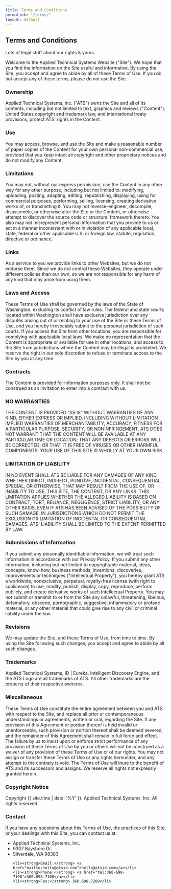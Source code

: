 ```yaml
---
title: Terms and Conditions
permalink: "/terms/"
layout: default
---
```


<article class="hero hero__content--short">
    <div class="hero__content hero__content--short">
        <h2 class="hero__title">Terms and Conditions</h2>
        <p class="hero__summary">Lots of legal stuff about our rights & yours.</p>
    </div>
</article>

<section>
<article class="container terms">
<p>Welcome to the Applied Technical Systems Website ("Site"). We hope that you find the information on the Site useful and informative. By using the Site, you accept and agree to abide by all of these Terms of Use. If you do not accept any of these terms, please do not use the Site.</p>

<h3>Ownership</h3>

<p>Applied Technical Systems, Inc. ("ATS") owns the Site and all of its contents, including but not limited to text, graphics and reviews ("Content"). United States copyright and trademark law, and international treaty provisions, protect ATS' rights in the Content.</p>

<h3>Use</h3>

<p>You may access, browse, and use the Site and make a reasonable number of paper copies of the Content for your own personal non-commercial use, provided that you keep intact all copyright and other proprietary notices and do not modify any Content.</p>

<h3>Limitations</h3>

<p>You may not, without our express permission, use the Content in any other way for any other purpose, including but not limited to: modifying, uploading, posting, adapting, editing, republishing, displaying, using for commercial purposes, performing, selling, licensing, creating derivative works of, or transmitting it. You may not reverse-engineer, decompile, disassemble, or otherwise alter the Site or the Content, or otherwise attempt to discover the source code or structural framework thereto. You also may not misrepresent personal information that you provide to us or act in a manner inconsistent with or in violation of any applicable local, state, federal or other applicable U.S. or foreign law, statute, regulation, directive or ordinance.</p>

<h3>Links</h3>

<p>As a service to you we provide links to other Websites, but we do not endorse them. Since we do not control these Websites, they operate under different policies than our own, so we are not responsible for any harm of any kind that may arise from using them.</p>

<h3>Laws and Access</h3>

<p>These Terms of Use shall be governed by the laws of the State of Washington, excluding its conflict of law rules. The federal and state courts located within Washington shall have exclusive jurisdiction over any disputes arising out of or relating to your use of the Site or these Terms of Use, and you hereby irrevocably submit to the personal jurisdiction of such courts. If you access the Site from other locations, you are responsible for complying with applicable local laws. We make no representation that the Content is appropriate or available for use in other locations, and access to the Site from jurisdictions where the Content may be illegal is prohibited. We reserve the right in our sole discretion to refuse or terminate access to the Site by you at any time.</p>

<h3>Contracts</h3>

<p>The Content is provided for information purposes only. It shall not be construed as an invitation to enter into a contract with us.</p>

<h3>NO WARRANTIES</h3>

<p>THE CONTENT IS PROVIDED "AS IS" WITHOUT WARRANTIES OF ANY KIND, EITHER EXPRESS OR IMPLIED, INCLUDING WITHOUT LIMITATION IMPLIED WARRANTIES OF MERCHANTABILITY, ACCURACY, FITNESS FOR A PARTICULAR PURPOSE, SECURITY, OR NONINFRINGEMENT. ATS DOES NOT WARRANT THAT THE CONTENT WILL BE AVAILABLE AT ANY PARTICULAR TIME OR LOCATION; THAT ANY DEFECTS OR ERRORS WILL BE CORRECTED; OR THAT IT IS FREE OF VIRUSES OR OTHER HARMFUL COMPONENTS. YOUR USE OF THIS SITE IS WHOLLY AT YOUR OWN RISK.</p>

<h3>LIMITATION OF LIABILITY</h3>

<p>IN NO EVENT SHALL ATS BE LIABLE FOR ANY DAMAGES OF ANY KIND, WHETHER DIRECT, INDIRECT, PUNITIVE, INCIDENTAL, CONSEQUENTIAL, SPECIAL, OR OTHERWISE, THAT MAY RESULT FROM THE USE OF, OR INABILITY TO USE, THIS SITE, THE CONTENT, OR ANY LINKS. THIS LIMITATION APPLIES WHETHER THE ALLEGED LIABILITY IS BASED ON CONTRACT, TORT, RELIANCE, NEGLIGENCE, STRICT LIABILITY, OR ANY OTHER BASIS, EVEN IF ATS HAS BEEN ADVISED OF THE POSSIBILITY OF SUCH DAMAGE. IN JURISDICTIONS WHICH DO NOT PERMIT THE EXCLUSION OR LIMITATION OF INCIDENTAL OR CONSEQUENTIAL DAMAGES, ATS' LIABILITY SHALL BE LIMITED TO THE EXTENT PERMITTED BY LAW.</p>

<h3>Submissions of Information</h3>

<p>If you submit any personally identifiable information, we will treat such information in accordance with our Privacy Policy. If you submit any other information, including but not limited to copyrightable material, ideas, concepts, know-how, business methods, inventions, discoveries, improvements or techniques ("Intellectual Property"), you hereby grant ATS a worldwide, nonexclusive, perpetual, royalty-free license (with right to sublicense) to use, modify, publish, display, copy, reproduce, perform publicly, and create derivative works of such Intellectual Property. You may not submit or transmit to or from the Site any unlawful, threatening, libelous, defamatory, obscene, pornographic, suggestive, inflammatory or profane material, or any other material that could give rise to any civil or criminal liability under the law.</p>

<h3>Revisions</h3>

<p>We may update the Site, and these Terms of Use, from time to time. By using the Site following such changes, you accept and agree to abide by all such changes.</p>

<h3>Trademarks</h3>

<p>Applied Technical Systems, ID | Eureka, Intelligent Discovery Engine, and the ATS Logo are all trademarks of ATS. All other trademarks are the property of their respective owneres.</p>

<h3>Miscellaneous</h3>

<p>These Terms of Use constitute the entire agreement between you and ATS with respect to the Site, and replace all prior or contemporaneous understandings or agreements, written or oral, regarding the Site. If any provision of this Agreement or portion thereof is held invalid or unenforceable, such provision or portion thereof shall be deemed severed, and the remainder of this Agreement shall remain in full force and effect. The failure by us to insist upon or enforce strict performance of any provision of these Terms of Use by you or others will not be construed as a waiver of any provision of these Terms of Use or of our rights. You may not assign or transfer these Terms of Use or any rights hereunder, and any attempt to the contrary is void. The Terms of Use will inure to the benefit of ATS and its successors and assigns. We reserve all rights not expressly granted herein.</p>

<h3>Copyright Notice</h3>

<p> <p>Copyright <span>{{ site.time | date: '%Y' }}.</span> Applied Technical Systems, Inc. All rights reserved.</p>

<h3>Contact</h3>

<p>If you have any questions about this Terms of Use, the practices of this Site, or your dealings with this Site, you can contact us at:</p>

<ul>
    <li>Applied Technical Systems, Inc.</li>
    <li>9307 Bayshore Dr.</li>
    <li>Silverdale, WA 98383</li>

    <li><strong>Email:</strong> <a href="mailto:hello@atsid.com">hello@atsid.com</a></li>
    <li><strong>Phone:</strong> <a href="tel:360-698-7100">360.698.7100</a></li>
    <li><strong>Fax:</strong> 360.698.7200</li>
</ul>


</article>
</section>

